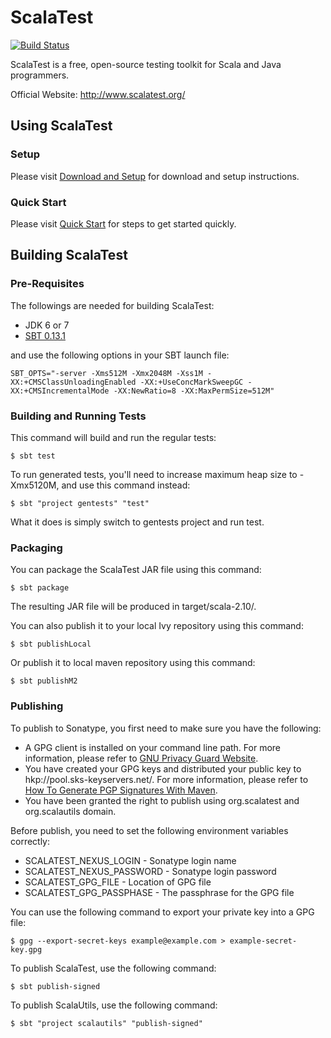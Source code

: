 ScalaTest
=========

[![Build Status](https://travis-ci.org/scalatest/scalatest.png?branch=master)](https://travis-ci.org/scalatest/scalatest)

ScalaTest is a free, open-source testing toolkit for Scala and
Java programmers.

Official Website: http://www.scalatest.org/

Using ScalaTest
---------------

### Setup

Please visit [Download and Setup](http://www.scalatest.org/download) for download and setup instructions.

### Quick Start

Please visit [Quick Start](http://www.scalatest.org/quick_start) for steps to get started quickly.


Building ScalaTest
------------------

### Pre-Requisites

The followings are needed for building ScalaTest:

*   JDK 6 or 7
*   [SBT 0.13.1](http://www.scala-sbt.org/0.13.1/docs/Getting-Started/Setup.html)

and use the following options in your SBT launch file:

    SBT_OPTS="-server -Xms512M -Xmx2048M -Xss1M -XX:+CMSClassUnloadingEnabled -XX:+UseConcMarkSweepGC -XX:+CMSIncrementalMode -XX:NewRatio=8 -XX:MaxPermSize=512M"

### Building and Running Tests

This command will build and run the regular tests:

  `$ sbt test`

To run generated tests, you'll need to increase maximum heap size to -Xmx5120M, and use this command instead:

  `$ sbt "project gentests" "test"`

What it does is simply switch to gentests project and run test.

### Packaging

You can package the ScalaTest JAR file using this command:

  `$ sbt package`

The resulting JAR file will be produced in target/scala-2.10/.

You can also publish it to your local Ivy repository using this command:

  `$ sbt publishLocal`

Or publish it to local maven repository using this command:

  `$ sbt publishM2`

### Publishing

To publish to Sonatype, you first need to make sure you have the following:

*   A GPG client is installed on your command line path. For more information, please refer to [GNU Privacy Guard Website](http://www.gnupg.org/).
*   You have created your GPG keys and distributed your public key to hkp://pool.sks-keyservers.net/. For more information, please refer to [How To Generate PGP Signatures With Maven](https://docs.sonatype.org/display/Repository/How+To+Generate+PGP+Signatures+With+Maven).
*   You have been granted the right to publish using org.scalatest and org.scalautils domain.

Before publish, you need to set the following environment variables correctly:

*   SCALATEST_NEXUS_LOGIN - Sonatype login name
*   SCALATEST_NEXUS_PASSWORD - Sonatype login password
*   SCALATEST_GPG_FILE - Location of GPG file
*   SCALATEST_GPG_PASSPHASE - The passphrase for the GPG file

You can use the following command to export your private key into a GPG file:

  `$ gpg --export-secret-keys example@example.com > example-secret-key.gpg`

To publish ScalaTest, use the following command:

  `$ sbt publish-signed`

To publish ScalaUtils, use the following command:

  `$ sbt "project scalautils" "publish-signed"`
